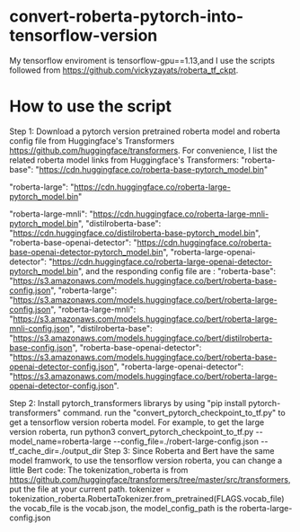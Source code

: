 # convert-roberta-pytorch-into-tensorflow-version
My tensorflow enviroment is tensorflow-gpu==1.13,and I use the scripts followed from https://github.com/vickyzayats/roberta_tf_ckpt.
# How to use the script
Step 1:
Download a pytorch version pretrained roberta model and roberta config file from Huggingface's Transformers https://github.com/huggingface/transformers. For convenience, I list the related roberta model links from Huggingface's Transformers:
"roberta-base": "https://cdn.huggingface.co/roberta-base-pytorch_model.bin"

"roberta-large": "https://cdn.huggingface.co/roberta-large-pytorch_model.bin"

"roberta-large-mnli": "https://cdn.huggingface.co/roberta-large-mnli-pytorch_model.bin",
"distilroberta-base": "https://cdn.huggingface.co/distilroberta-base-pytorch_model.bin",
"roberta-base-openai-detector": "https://cdn.huggingface.co/roberta-base-openai-detector-pytorch_model.bin",
"roberta-large-openai-detector": "https://cdn.huggingface.co/roberta-large-openai-detector-pytorch_model.bin",
and the responding config file are :
"roberta-base": "https://s3.amazonaws.com/models.huggingface.co/bert/roberta-base-config.json",
"roberta-large": "https://s3.amazonaws.com/models.huggingface.co/bert/roberta-large-config.json",
"roberta-large-mnli": "https://s3.amazonaws.com/models.huggingface.co/bert/roberta-large-mnli-config.json",
"distilroberta-base": "https://s3.amazonaws.com/models.huggingface.co/bert/distilroberta-base-config.json",
"roberta-base-openai-detector": "https://s3.amazonaws.com/models.huggingface.co/bert/roberta-base-openai-detector-config.json",
 "roberta-large-openai-detector": "https://s3.amazonaws.com/models.huggingface.co/bert/roberta-large-openai-detector-config.json".

Step 2:
Install pytorch_transformers librarys by using "pip install pytorch-transformers" command.
run the "convert_pytorch_checkpoint_to_tf.py" to get a tensorflow version roberta model.
For example, to get the large version roberta, run python3 convert_pytorch_checkpoint_to_tf.py --model_name=roberta-large --config_file=./robert-large-config.json --tf_cache_dir=./output_dir
Step 3:
Since Roberta and Bert have the same model framwork, to use the tensorflow version roberta, you can change a little Bert code:
The tokenization_roberta is from https://github.com/huggingface/transformers/tree/master/src/transformers, put the file at your current path.
tokenizer = tokenization_roberta.RobertaTokenizer.from_pretrained(FLAGS.vocab_file)
the vocab_file is the vocab.json, the model_config_path is the roberta-large-config.json

